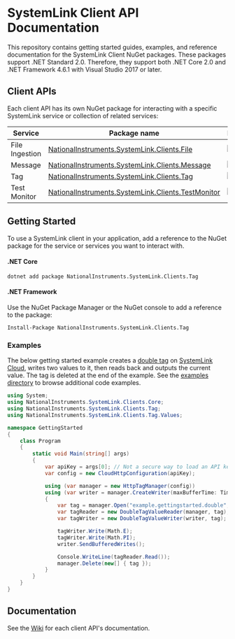 # SystemLink Client API Documentation

This repository contains getting started guides, examples, and reference
documentation for the SystemLink Client NuGet packages. These packages support
.NET Standard 2.0. Therefore, they support both .NET Core 2.0 and .NET
Framework 4.6.1 with Visual Studio 2017 or later.

## Client APIs

Each client API has its own NuGet package for interacting with a specific
SystemLink service or collection of related services:

| Service | Package name                                   | Package
|---------|------------------------------------------------|------------------
| File Ingestion | [NationalInstruments.SystemLink.Clients.File](../../wiki/File) | [![NuGet](https://img.shields.io/nuget/v/NationalInstruments.SystemLink.Clients.File.svg)](https://www.nuget.org/packages/NationalInstruments.SystemLink.Clients.File/)
| Message | [NationalInstruments.SystemLink.Clients.Message](../../wiki/Message) | [![NuGet](https://img.shields.io/nuget/v/NationalInstruments.SystemLink.Clients.Message.svg)](https://www.nuget.org/packages/NationalInstruments.SystemLink.Clients.Message/)
| Tag     | [NationalInstruments.SystemLink.Clients.Tag](../../wiki/Tag) | [![NuGet](https://img.shields.io/nuget/v/NationalInstruments.SystemLink.Clients.Tag.svg)](https://www.nuget.org/packages/NationalInstruments.SystemLink.Clients.Tag/)
| Test Monitor | [NationalInstruments.SystemLink.Clients.TestMonitor](../../wiki/TestMonitor) | [![NuGet](https://img.shields.io/nuget/v/NationalInstruments.SystemLink.Clients.TestMonitor.svg)](https://www.nuget.org/packages/NationalInstruments.SystemLink.Clients.TestMonitor/)

## Getting Started

To use a SystemLink client in your application, add a reference to the NuGet
package for the service or services you want to interact with.

#### .NET Core

```
dotnet add package NationalInstruments.SystemLink.Clients.Tag
```

#### .NET Framework

Use the NuGet Package Manager or the NuGet console to add a reference to the
package:

```
Install-Package NationalInstruments.SystemLink.Clients.Tag
```

### Examples

The below getting started example creates a [double tag](wiki/Tag) on
[SystemLink Cloud](https://www.systemlinkcloud.com), writes two values to it,
then reads back and outputs the current value. The tag is deleted at the end
of the example. See the [examples directory](examples) to browse additional
code examples.

```csharp
using System;
using NationalInstruments.SystemLink.Clients.Core;
using NationalInstruments.SystemLink.Clients.Tag;
using NationalInstruments.SystemLink.Clients.Tag.Values;

namespace GettingStarted
{
    class Program
    {
        static void Main(string[] args)
        {
            var apiKey = args[0]; // Not a secure way to load an API key.
            var config = new CloudHttpConfiguration(apiKey);

            using (var manager = new HttpTagManager(config))
            using (var writer = manager.CreateWriter(maxBufferTime: TimeSpan.FromSeconds(1)))
            {
                var tag = manager.Open("example.gettingstarted.double", DataType.Double);
                var tagReader = new DoubleTagValueReader(manager, tag);
                var tagWriter = new DoubleTagValueWriter(writer, tag);

                tagWriter.Write(Math.E);
                tagWriter.Write(Math.PI);
                writer.SendBufferedWrites();

                Console.WriteLine(tagReader.Read());
                manager.Delete(new[] { tag });
            }
        }
    }
}
```

## Documentation

See the [Wiki](../../wiki) for each client API's documentation.
